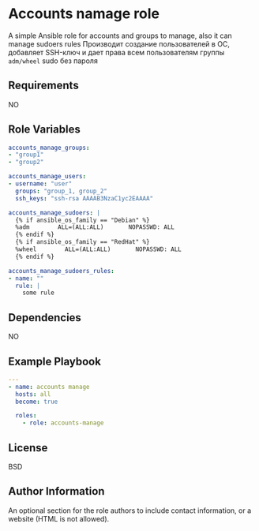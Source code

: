 Accounts namage role
=========

A simple Ansible role for accounts and groups to manage, also it can manage sudoers rules
Производит создание пользователей в ОС, добавляет SSH-ключ и дает права всем пользователям группы `adm/wheel` sudo без пароля

Requirements
------------

NO

Role Variables
--------------

```yaml
accounts_manage_groups:
- "group1"
- "group2"

accounts_manage_users:
- username: "user"
  groups: "group_1, group_2"
  ssh_keys: "ssh-rsa AAAAB3NzaC1yc2EAAAA"

accounts_manage_sudoers: |
  {% if ansible_os_family == "Debian" %}
  %adm        ALL=(ALL:ALL)       NOPASSWD: ALL
  {% endif %}
  {% if ansible_os_family == "RedHat" %}
  %wheel        ALL=(ALL:ALL)       NOPASSWD: ALL
  {% endif %}

accounts_manage_sudoers_rules:
- name: ""
  rule: |
    some rule
```

Dependencies
------------

NO

Example Playbook
----------------

```yaml
---
- name: accounts manage
  hosts: all
  become: true

  roles:
    - role: accounts-manage
```

License
-------

BSD

Author Information
------------------

An optional section for the role authors to include contact information, or a website (HTML is not allowed).
